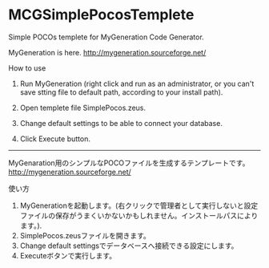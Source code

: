 MCGSimplePocosTemplete
======================

Simple POCOs templete for MyGeneration Code Generator.

MyGeneration is here.
http://mygeneration.sourceforge.net/

How to use
1. Run MyGeneration (right click and run as an administrator, or you can't save stting file to default path, according to your install path).

2. Open templete file SimplePocos.zeus.

3. Change default settings to be able to connect your database.

4. Click Execute button.

-----

MyGenaration用のシンプルなPOCOファイルを生成するテンプレートです。
http://mygeneration.sourceforge.net/

使い方

1. MyGenerationを起動します。(右クリックで管理者として実行しないと設定ファイルの保存がうまくいかないかもしれません。インストールパスによります。).
2. SimplePocos.zeusファイルを開きます。
3. Change default settingsでデータベースへ接続できる設定にします。
4. Executeボタンで実行します。
